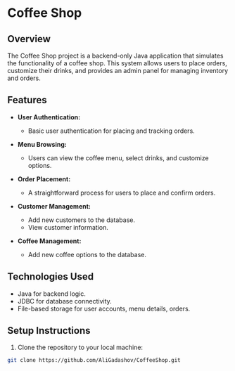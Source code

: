 # Coffee Shop

## Overview
The Coffee Shop project is a backend-only Java application that simulates the functionality of a coffee shop. This system allows users to place orders, customize their drinks, and provides an admin panel for managing inventory and orders.

## Features
- **User Authentication:**
  - Basic user authentication for placing and tracking orders.

- **Menu Browsing:**
  - Users can view the coffee menu, select drinks, and customize options.

- **Order Placement:**
  - A straightforward process for users to place and confirm orders.

- **Customer Management:**
  - Add new customers to the database.
  - View customer information.

- **Coffee Management:**
  - Add new coffee options to the database.

## Technologies Used
- Java for backend logic.
- JDBC for database connectivity.
- File-based storage for user accounts, menu details, orders.

## Setup Instructions
1. Clone the repository to your local machine:

```bash
git clone https://github.com/AliGadashov/CoffeeShop.git
